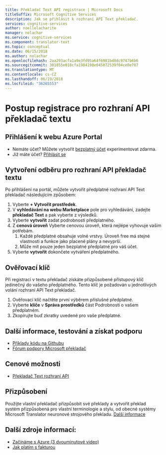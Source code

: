 ```yaml
---
title: Překladač Text API registrace | Microsoft Docs
titleSuffix: Microsoft Cognitive Services
description: Jak se přihlásit k rozhraní API Text překladač.
services: cognitive-services
author: noellelacharite
manager: nolachar
ms.service: cognitive-services
ms.component: translator-text
ms.topic: conceptual
ms.date: 06/15/2018
ms.author: nolachar
ms.openlocfilehash: 2aa293acfa1a9e3fd95a64f6981bd8dc9747b6b6
ms.sourcegitcommit: 301855e018cfa1984198e045872539f04ce0e707
ms.translationtype: MT
ms.contentlocale: cs-CZ
ms.lasthandoff: 06/19/2018
ms.locfileid: "36265553"
---
```

# <a name="how-to-sign-up-for-the-translator-text-api"></a>Postup registrace pro rozhraní API překladač textu

## <a name="sign-in-to-the-azure-portal"></a>Přihlášení k webu Azure Portal

- Nemáte účet? Můžete vytvořit [bezplatný účet](https://azure.microsoft.com/free/) experimentovat zdarma.
- Již máte účet? [Přihlásit se](https://ms.portal.azure.com/)

## <a name="create-a-subscription-to-the-translator-text-api"></a>Vytvoření odběru pro rozhraní API překladač textu

Po přihlášení na portál, můžete vytvořit předplatné rozhraní API Text překladač následujícím způsobem:

1. Vyberte **+ Vytvořit prostředek**.
1. V **vyhledávání na webu Marketplace** pole pro vyhledávání, zadejte **překladač Text** a pak vyberte z výsledků.
1. Vyberte **vytvořit** zadat podrobnosti předplatného.
1. Z **cenová úroveň** Vyberte cenovou úroveň, která nejlépe vyhovuje vašim potřebám.
    1. Každé předplatné obsahuje volné vrstvy. Úroveň free má stejné vlastnosti a funkce jako placené plány a nevyprší.
    1. Může mít pouze jeden bezplatné předplatné pro váš účet.
1. Vyberte **vytvořit** dokončete vytváření předplatného.

## <a name="authentication-key"></a>Ověřovací klíč

Při registraci v textu překladač získáte přizpůsobené přístupový klíč jedinečný do vašeho předplatného. Tento klíč je požadován u jednotlivých volání rozhraní API Text překladač.

1. Ověřovací klíč načtěte první výběrem příslušné předplatné.
1. Vyberte **klíče** v **Správa prostředků** část Podrobnosti o vašem předplatném.
1. Zkopírujte buď zkratky uvedené pro vaše předplatné.

## <a name="learn-test-and-get-support"></a>Další informace, testování a získat podporu

- [Příklady kódu na Githubu](https://github.com/MicrosoftTranslator)
- [Fórum podpory Microsoft překladač](http://www.aka.ms/TranslatorForum)

## <a name="pricing-options"></a>Cenové možnosti

- [Překladač Text rozhraní API](https://azure.microsoft.com/pricing/details/cognitive-services/translator-text-api/)

## <a name="customization"></a>Přizpůsobení

Použijte vlastní překladač přizpůsobit své překlady a vytvořit překlad systém přizpůsobená pro vlastní terminologie a stylu, od obecné systémy Microsoft Translator neuronové strojového překladu. [Další informace](customization.md)

## <a name="additional-resources"></a>Další zdroje informací:

- [Začínáme s Azure (3 dvouminutové video)](https://azure.microsoft.com/get-started/?b=16.24)
- [Jak platím s fakturou](https://azure.microsoft.com/pricing/invoicing/)
